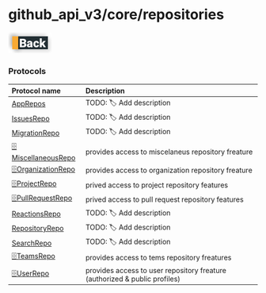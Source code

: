 # github_api_v3/core/repositories

[![Back](../../../../docs/img/button_back.png "Back") ](../README.md)

### Protocols

|Protocol name                                      | Description               |
|:--------------------------------------------------|:--------------------------|
|[AppRepos](./AppsRepo.swift)                       | TODO: 🏷 Add description  |
|[IssuesRepo](./IssuesRepo.swift)                   | TODO: 🏷 Add description  |
|[MigrationRepo](./MigrationRepo.swift)             | TODO: 🏷 Add description  |
|[🗄MiscellaneousRepo](./MiscellaneousRepo.swift)     | provides access to miscelaneus repository freature  |
|[🗄OrganizationRepo](./OrganizationRepo.swift)     | provides access to organization repository freature  |
|[🗄ProjectRepo](./ProjectRepo.swift)               | prived access to project repository features  |
|[🗄PullRequestRepo](./PullRequestRepo.swift)         | prived access to pull request repository features  |
|[ReactionsRepo](./ReactionsRepo.swift)             | TODO: 🏷 Add description  |
|[RepositoryRepo](./RepositoryRepo.swift)           | TODO: 🏷 Add description  |
|[SearchRepo](./SearchRepo.swift)                   | TODO: 🏷 Add description  |
|[🗄TeamsRepo](./TeamsRepo.swift)                     | provides access to tems repository freatures  |
|[🗄UserRepo](./UserRepo.swift)                     | provides access to user repository freature (authorized & public profiles) |
